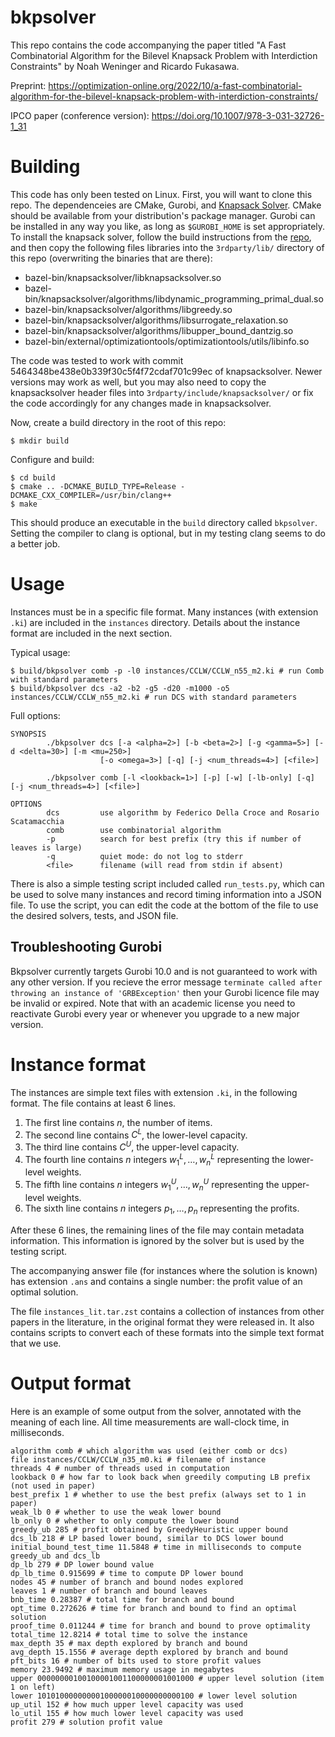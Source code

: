 # bkpsolver

This repo contains the code accompanying the paper titled "A Fast Combinatorial Algorithm for the Bilevel Knapsack Problem with Interdiction Constraints" by Noah Weninger and Ricardo Fukasawa.

Preprint: https://optimization-online.org/2022/10/a-fast-combinatorial-algorithm-for-the-bilevel-knapsack-problem-with-interdiction-constraints/

IPCO paper (conference version): https://doi.org/10.1007/978-3-031-32726-1_31

# Building

This code has only been tested on Linux. First, you will want to clone this repo.
The dependenceies are CMake, Gurobi, and [Knapsack Solver](https://github.com/fontanf/knapsacksolver).
CMake should be available from your distribution's package manager. Gurobi can be installed in any way you like, as long as `$GUROBI_HOME` is set appropriately. To install the knapsack solver, follow the build instructions from the [repo](https://github.com/fontanf/knapsacksolver), and then copy the following files libraries into the `3rdparty/lib/` directory of this repo (overwriting the binaries that are there):
- bazel-bin/knapsacksolver/libknapsacksolver.so
- bazel-bin/knapsacksolver/algorithms/libdynamic_programming_primal_dual.so
- bazel-bin/knapsacksolver/algorithms/libgreedy.so
- bazel-bin/knapsacksolver/algorithms/libsurrogate_relaxation.so
- bazel-bin/knapsacksolver/algorithms/libupper_bound_dantzig.so
- bazel-bin/external/optimizationtools/optimizationtools/utils/libinfo.so

The code was tested to work with commit 5464348be438e0b339f30c5f4f72cdaf701c99ec of knapsacksolver. Newer versions may work as well, but you may also need to copy the knapsacksolver header files into `3rdparty/include/knapsacksolver/` or fix the code accordingly for any changes made in knapsacksolver.

Now, create a build directory in the root of this repo:

``` $ mkdir build ```

Configure and build:

```
$ cd build
$ cmake .. -DCMAKE_BUILD_TYPE=Release -DCMAKE_CXX_COMPILER=/usr/bin/clang++
$ make
```

This should produce an executable in the `build` directory called `bkpsolver`.
Setting the compiler to clang is optional, but in my testing clang seems to do a better job.

# Usage

Instances must be in a specific file format. Many instances (with extension `.ki`) are
included in the `instances` directory. Details about the instance format are included in the next section.

Typical usage:

```
$ build/bkpsolver comb -p -l0 instances/CCLW/CCLW_n55_m2.ki # run Comb with standard parameters
$ build/bkpsolver dcs -a2 -b2 -g5 -d20 -m1000 -o5 instances/CCLW/CCLW_n55_m2.ki # run DCS with standard parameters
```

Full options:

```
SYNOPSIS
        ./bkpsolver dcs [-a <alpha=2>] [-b <beta=2>] [-g <gamma=5>] [-d <delta=30>] [-m <mu=250>]
                    [-o <omega=3>] [-q] [-j <num_threads=4>] [<file>]

        ./bkpsolver comb [-l <lookback=1>] [-p] [-w] [-lb-only] [-q] [-j <num_threads=4>] [<file>]

OPTIONS
        dcs         use algorithm by Federico Della Croce and Rosario Scatamacchia
        comb        use combinatorial algorithm
        -p          search for best prefix (try this if number of leaves is large)
        -q          quiet mode: do not log to stderr
        <file>      filename (will read from stdin if absent)
```

There is also a simple testing script included called `run_tests.py`, which can be used to solve many
instances and record timing information into a JSON file. To use the script, you can edit the code at
the bottom of the file to use the desired solvers, tests, and JSON file.

## Troubleshooting Gurobi
Bkpsolver currently targets Gurobi 10.0 and is not guaranteed to work with any other version. If you
recieve the error message
```terminate called after throwing an instance of 'GRBException'```
then your Gurobi licence file may be invalid or expired. Note that with an academic license you need
to reactivate Gurobi every year or whenever you upgrade to a new major version.

# Instance format
The instances are simple text files with extension `.ki`, in the following format. The file contains at least 6 lines.

1. The first line contains $n$, the number of items.
2. The second line contains $C^L$, the lower-level capacity.
3. The third line contains $C^U$, the upper-level capacity.
4. The fourth line contains $n$ integers $w^L_1,\dots,w^L_n$ representing the lower-level weights.
5. The fifth line contains $n$ integers $w^U_1,\dots,w^U_n$ representing the upper-level weights.
6. The sixth line contains $n$ integers $p_1,\dots,p_n$ representing the profits.

After these 6 lines, the remaining lines of the file may contain metadata information. This information is ignored by the solver but is used by the testing script.

The accompanying answer file (for instances where the solution is known) has extension `.ans` and contains a single number: the profit value of an optimal solution.

The file `instances_lit.tar.zst` contains a collection of instances from other papers in the literature, in the original format they were released in. It also contains scripts to convert each of these formats into the simple text format that we use.

# Output format

Here is an example of some output from the solver, annotated with the meaning of each line.
All time measurements are wall-clock time, in milliseconds.

```
algorithm comb # which algorithm was used (either comb or dcs)
file instances/CCLW/CCLW_n35_m0.ki # filename of instance
threads 4 # number of threads used in computation
lookback 0 # how far to look back when greedily computing LB prefix (not used in paper)
best_prefix 1 # whether to use the best prefix (always set to 1 in paper)
weak_lb 0 # whether to use the weak lower bound
lb_only 0 # whether to only compute the lower bound
greedy_ub 285 # profit obtained by GreedyHeuristic upper bound
dcs_lb 218 # LP based lower bound, similar to DCS lower bound
initial_bound_test_time 11.5848 # time in milliseconds to compute greedy_ub and dcs_lb
dp_lb 279 # DP lower bound value
dp_lb_time 0.915699 # time to compute DP lower bound
nodes 45 # number of branch and bound nodes explored
leaves 1 # number of branch and bound leaves
bnb_time 0.28387 # total time for branch and bound
opt_time 0.272626 # time for branch and bound to find an optimal solution
proof_time 0.011244 # time for branch and bound to prove optimality
total_time 12.8214 # total time to solve the instance
max_depth 35 # max depth explored by branch and bound
avg_depth 15.1556 # average depth explored by branch and bound
pft_bits 16 # number of bits used to store profit values
memory 23.9492 # maximum memory usage in megabytes
upper 00000000100100001001100000001001000 # upper level solution (item 1 on left)
lower 10101000000000100000010000000000100 # lower level solution 
up_util 152 # how much upper level capacity was used
lo_util 155 # how much lower level capacity was used
profit 279 # solution profit value
```

